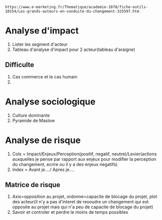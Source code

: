 `https://www.e-marketing.fr/Thematique/academie-1078/fiche-outils-10154/Les-grands-auteurs-en-conduite-du-changement-325597.htm`

# Analyse d'impact
1. Lister les segment d'acteur
2. Tableau d'analyse d'impact pour 2 acteur(tableau d'araigne) 

## Difficulte
1. Cas commerce et le cas humain 
2. 

# Analyse sociologique 
1. Culture dominante
2. Pyramide de Maslow

# Analyse de risque
1. Cols = Impact/Enjeux/Perception(positif, negatif, neutre)/Levier(actions auxquelles je pense par rapport aux enjeux pour modifier la perception du changement, ecrire ou il y a des enjeux negatifs)
2. Index = Avant je..../ Apres je....

## Matrice de risque 
1. Axis=opposition au projet, ordonne=capacite de blocage du projet, plot des acteur(il n'y a pas d'interet de resoudre un changement qui est opposite au projet mais qui n'a peu de capacite de blocage du projet)
2. Savoir et controler et perdre le moins de temps possibles
